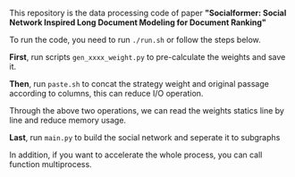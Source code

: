 This repository is the data processing code of paper **"Socialformer: Social Network Inspired Long Document Modeling for Document Ranking"**

To run the code, you need to run `./run.sh` or follow the steps below.

**First**, run scripts `gen_xxxx_weight.py` to pre-calculate the weights and save it.

**Then**, run `paste.sh` to concat the strategy weight and original passage according to columns, this  can reduce I/O operation.

Through the above two operations, we can read the weights statics line by line and reduce memory usage.

**Last**, run `main.py` to build the social network and seperate it to subgraphs

In addition, if you want to accelerate the whole process, you can call function multiprocess.
